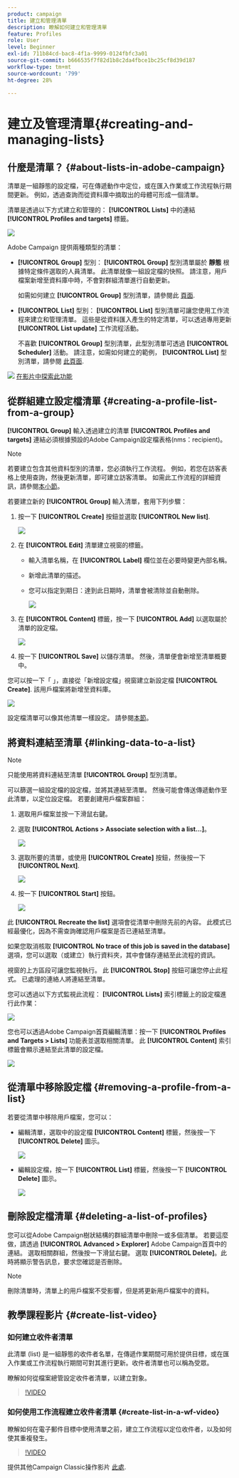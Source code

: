 ```yaml
---
product: campaign
title: 建立和管理清單
description: 瞭解如何建立和管理清單
feature: Profiles
role: User
level: Beginner
exl-id: 711b84cd-bac8-4f1a-9999-0124fbfc3a01
source-git-commit: b666535f7f82d1b8c2da4fbce1bc25cf8d39d187
workflow-type: tm+mt
source-wordcount: '799'
ht-degree: 28%

---
```


# 建立及管理清單{#creating-and-managing-lists}



## 什麼是清單？ {#about-lists-in-adobe-campaign}

清單是一組靜態的設定檔，可在傳遞動作中定位，或在匯入作業或工作流程執行期間更新。 例如，透過查詢而從資料庫中摘取出的母體可形成一個清單。

清單是透過以下方式建立和管理的： **[!UICONTROL Lists]** 中的連結 **[!UICONTROL Profiles and targets]** 標籤。

![](assets/s_ncs_user_interface_group_link.png)

Adobe Campaign 提供兩種類型的清單：

* **[!UICONTROL Group]** 型別： **[!UICONTROL Group]** 型別清單屬於 **靜態** 根據特定條件選取的人員清單。 此清單就像一組設定檔的快照。 請注意，用戶檔案新增至資料庫中時，不會對群組清單進行自動更新。

  如需如何建立 **[!UICONTROL Group]** 型別清單，請參閱此 [頁面](#creating-a-profile-list-from-a-group).

* **[!UICONTROL List]** 型別： **[!UICONTROL List]** 型別清單可讓您使用工作流程來建立和管理清單。 這些是從資料匯入產生的特定清單，可以透過專用更新 **[!UICONTROL List update]** 工作流程活動。

  不喜歡 **[!UICONTROL Group]** 型別清單，此型別清單可透過 **[!UICONTROL Scheduler]** 活動。 請注意，如需如何建立的範例， **[!UICONTROL List]** 型別清單，請參閱 [此頁面](../../workflow/using/list-update.md).

![](assets/do-not-localize/how-to-video.png) [在影片中探索此功能](#create-list-video)

## 從群組建立設定檔清單 {#creating-a-profile-list-from-a-group}

**[!UICONTROL Group]** 輸入透過建立的清單 **[!UICONTROL Profiles and targets]** 連結必須根據預設的Adobe Campaign設定檔表格(nms：recipient)。

>[!NOTE]
>
>若要建立包含其他資料型別的清單，您必須執行工作流程。 例如，若您在訪客表格上使用查詢，然後更新清單，即可建立訪客清單。 如需此工作流程的詳細資訊，請參閱[本小節](../../workflow/using/about-workflows.md)。

若要建立新的 **[!UICONTROL Group]** 輸入清單，套用下列步驟：

1. 按一下 **[!UICONTROL Create]** 按鈕並選取 **[!UICONTROL New list]**.

   ![](assets/s_ncs_user_new_group.png)

1. 在 **[!UICONTROL Edit]** 清單建立視窗的標籤。

   * 輸入清單名稱，在 **[!UICONTROL Label]** 欄位並在必要時變更內部名稱。
   * 新增此清單的描述。
   * 您可以指定到期日：達到此日期時，清單會被清除並自動刪除。

     ![](assets/list_expiration_date.png)

1. 在 **[!UICONTROL Content]** 標籤，按一下 **[!UICONTROL Add]** 以選取屬於清單的設定檔。

   ![](assets/s_ncs_user_add_group.png)

1. 按一下 **[!UICONTROL Save]** 以儲存清單。 然後，清單便會新增至清單概要中。

您可以按一下「 」，直接從「新增設定檔」視窗建立新設定檔 **[!UICONTROL Create]**. 該用戶檔案將新增至資料庫。

![](assets/s_ncs_user_new_recipient_from_group.png)

設定檔清單可以像其他清單一樣設定。 請參閱[本節](../../platform/using/adobe-campaign-workspace.md#configuring-lists)。

## 將資料連結至清單 {#linking-data-to-a-list}

>[!NOTE]
>
>只能使用將資料連結至清單 **[!UICONTROL Group]** 型別清單。

可以篩選一組設定檔的設定檔，並將其連結至清單。 然後可能會傳送傳遞動作至此清單，以定位設定檔。 若要創建用戶檔案群組：

1. 選取用戶檔案並按一下滑鼠右鍵。
1. 選取 **[!UICONTROL Actions > Associate selection with a list...]**。

   ![](assets/s_ncs_user_add_selection_to_group.png)

1. 選取所要的清單，或使用 **[!UICONTROL Create]** 按鈕，然後按一下 **[!UICONTROL Next]**.

   ![](assets/s_ncs_user_add_selection_to_group_2.png)

1. 按一下 **[!UICONTROL Start]** 按鈕。

   ![](assets/s_ncs_user_add_selection_to_group_3.png)

此 **[!UICONTROL Recreate the list]** 選項會從清單中刪除先前的內容。 此模式已經最優化，因為不需查詢確認用戶檔案是否已連結至清單。

如果您取消核取 **[!UICONTROL No trace of this job is saved in the database]** 選項，您可以選取（或建立）執行資料夾，其中會儲存連結至此流程的資訊。

視窗的上方區段可讓您監視執行。 此 **[!UICONTROL Stop]** 按鈕可讓您停止此程式。 已處理的連絡人將連結至清單。

您可以透過以下方式監視此流程： **[!UICONTROL Lists]** 索引標籤上的設定檔進行此作業：

![](assets/s_ncs_user_add_selection_to_group_4.png)

您也可以透過Adobe Campaign首頁編輯清單：按一下 **[!UICONTROL Profiles and Targets > Lists]** 功能表並選取相關清單。 此 **[!UICONTROL Content]** 索引標籤會顯示連結至此清單的設定檔。

![](assets/s_ncs_user_add_selection_to_group_5.png)

## 從清單中移除設定檔 {#removing-a-profile-from-a-list}

若要從清單中移除用戶檔案，您可以：

* 編輯清單，選取中的設定檔 **[!UICONTROL Content]** 標籤，然後按一下 **[!UICONTROL Delete]** 圖示。

  ![](assets/list_remove_a_recipient.png)

* 編輯設定檔，按一下 **[!UICONTROL List]** 標籤，然後按一下 **[!UICONTROL Delete]** 圖示。

  ![](assets/recipient_remove_a_list.png)

## 刪除設定檔清單 {#deleting-a-list-of-profiles}

您可以從Adobe Campaign樹狀結構的群組清單中刪除一或多個清單。 若要這麼做，請透過 **[!UICONTROL Advanced > Explorer]** Adobe Campaign首頁中的連結。 選取相關群組，然後按一下滑鼠右鍵。 選取 **[!UICONTROL Delete]**。此時將顯示警告訊息，要求您確認是否刪除。

>[!NOTE]
>
>刪除清單時，清單上的用戶檔案不受影響，但是將更新用戶檔案中的資料。

## 教學課程影片 {#create-list-video}

### 如何建立收件者清單

此清單 (list) 是一組靜態的收件者名單，在傳遞作業期間可用於提供目標，或在匯入作業或工作流程執行期間可對其進行更新。收件者清單也可以稱為受眾。

瞭解如何從檔案總管設定收件者清單，以建立對象。

>[!VIDEO](https://video.tv.adobe.com/v/25602/quality=12)

### 如何使用工作流程建立收件者清單 {#create-list-in-a-wf-video}

瞭解如何在電子郵件目標中使用清單之前，建立工作流程以定位收件者，以及如何使其重複發生。

>[!VIDEO](https://video.tv.adobe.com/v/25603?quality=12)

提供其他Campaign Classic操作影片 [此處](https://experienceleague.adobe.com/docs/campaign-classic-learn/tutorials/overview.html?lang=zh-Hant).
